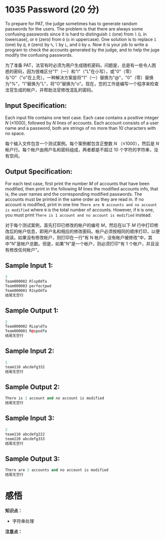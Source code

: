 # 1035 Password (20 分)

To prepare for PAT, the judge sometimes has to generate random passwords for the users. The problem is that there are always some confusing passwords since it is hard to distinguish `1` (one) from `l` (`L` in lowercase), or `0` (zero) from `O` (`o` in uppercase). One solution is to replace `1` (one) by `@`, `0` (zero) by `%`, `l` by `L`, and `O` by `o`. Now it is your job to write a program to check the accounts generated by the judge, and to help the juge modify the confusing passwords.

为了准备 PAT，法官有时必须为用户生成随机密码。问题是，总是有一些令人困惑的密码，因为很难区分"1"（一）和"l"（"L"在小写），或"0"（零）与"O"（"o"在上壳）。一种解决方案是将"1"（一）替换为"@"，"0"（零）替换为"%"，"l"替换为"L"，将"O"替换为"o"。现在，您的工作是编写一个程序来检查法官生成的帐户，并帮助法官修改混乱的密码。

## Input Specification:

Each input file contains one test case. Each case contains a positive integer *N* (≤1000), followed by *N* lines of accounts. Each account consists of a user name and a password, both are strings of no more than 10 characters with no space.

每个输入文件包含一个测试案例。每个案例都包含正整数 *N* （≤1000），然后是 *N* 帐户行。每个帐户由用户名和密码组成，两者都是不超过 10 个字符的字符串，没有空间。

## Output Specification:

For each test case, first print the number *M* of accounts that have been modified, then print in the following *M* lines the modified accounts info, that is, the user names and the corresponding modified passwords. The accounts must be printed in the same order as they are read in. If no account is modified, print in one line `There are N accounts and no account is modified` where `N` is the total number of accounts. However, if `N` is one, you must print `There is 1 account and no account is modified` instead.

对于每个测试案例，首先打印已修改的帐户的编号 *M*，然后在以下 *M* 行中打印修改后的帐户信息，即用户名和相应的修改密码。帐户必须按相同的顺序打印，以便阅读。如果没有修改帐户，则打印在一行"有 N 帐户，没有帐户被修改"中，其中"N"是帐户总数。但是，如果"N"是一个帐户，则必须打印"有 1 个帐户，并且没有修改任何帐户"。

## Sample Input 1:

```cpp
3
Team000002 Rlsp0dfa
Team000003 perfectpwd
Team000001 R1spOdfa
结尾无空行
```

## Sample Output 1:

```cpp
2
Team000002 RLsp%dfa
Team000001 R@spodfa
结尾无空行
```

## Sample Input 2:

```cpp
1
team110 abcdefg332
结尾无空行
```

## Sample Output 2:

```cpp
There is 1 account and no account is modified
结尾无空行
```

## Sample Input 3:

```cpp
2
team110 abcdefg222
team220 abcdefg333
结尾无空行
```

## Sample Output 3:

```cpp
There are 2 accounts and no account is modified
结尾无空行
```

# 感悟

**知识点：**

- 字符串处理

**注意点：**